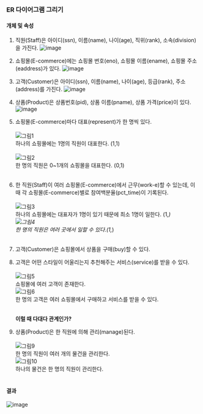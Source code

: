 ### ER 다이어그램 그리기

#### 개체 및 속성
1. 직원(Staff)은 아이디(ssn), 이름(name), 나이(age), 직위(rank), 소속(division)을 가진다.
  ![image](https://user-images.githubusercontent.com/64337152/117625452-feac5780-b1b0-11eb-8d4a-dae99bd78b4a.png)
  
2. 쇼핑몰(E-commerce)에는 쇼핑몰 번호(eno), 쇼핑몰 이름(ename), 쇼핑몰 주소(eaddress)가 있다.
  ![image](https://user-images.githubusercontent.com/64337152/117625639-2f8c8c80-b1b1-11eb-85c0-732e5e78a700.png)

3. 고객(Customer)은 아이디(ssn), 이름(name), 나이(age), 등급(rank), 주소(address)를 가진다.
  ![image](https://user-images.githubusercontent.com/64337152/117625687-3c10e500-b1b1-11eb-86e8-6098fecfa277.png)

4. 상품(Product)은 상품번호(pid), 상품 이름(pname), 상품 가격(price)이 있다.<br>
  ![image](https://user-images.githubusercontent.com/64337152/117625742-4a5f0100-b1b1-11eb-8403-e94d824d122a.png)

5. 쇼핑몰(E-commerce)마다 대표(represent)가 한 명씩 있다.<br><br>
  ![그림1](https://user-images.githubusercontent.com/64337152/117642210-ff011e80-b1c1-11eb-83e1-bea15b48460b.png)<br>
  하나의 쇼핑몰에는 1명의 직원이 대표한다. (1,1)<br><br>
  ![그림2](https://user-images.githubusercontent.com/64337152/117642222-01fc0f00-b1c2-11eb-8e5f-fbf6b9f79447.png)<br>
  한 명의 직원은 0~1개의 쇼핑몰을 대표한다. (0,1)<br><br>

6. 한 직원(Staff)이 여러 쇼핑몰(E-commerce)에서 근무(work-e)할 수 있는데, 이때 각 쇼핑몰(E-commerce)별로 참여백분율(pct_time)이 기록된다.<br><br>
  ![그림3](https://user-images.githubusercontent.com/64337152/117642253-07595980-b1c2-11eb-8829-87e4458c9396.png)<br>
  하나의 쇼핑몰에는 대표자가 1명이 있기 때문에 최소 1명이 일한다. (1,*)<br>
  ![그림4](https://user-images.githubusercontent.com/64337152/117642260-09bbb380-b1c2-11eb-9485-1ac5234480b6.png)<br>
  한 명의 직원은 여러 곳에서 일할 수 있다.(1,*)<br><br>

7. 고객(Customer)은 쇼핑몰에서 상품을 구매(buy)할 수 있다.
8. 고객은 어떤 스타일이 어울리는지 추천해주는 서비스(service)를 받을 수 있다.<br><br>
   ![그림5](https://user-images.githubusercontent.com/64337152/117645588-b9465500-b1c5-11eb-9fde-05ef2efaa467.png)<br>
   쇼핑몰에 여러 고객이 존재한다.<br>
   ![그림6](https://user-images.githubusercontent.com/64337152/117645597-bba8af00-b1c5-11eb-98fd-ef25a2688a23.png)<br>
   한 명의 고객은 여러 쇼핑몰에서 구매하고 서비스를 받을 수 있다.<br><br>

   **이럴 때 다대다 관계인가?**


9. 상품(Product)은 한 직원에 의해 관리(manage)된다.<br><br>
   ![그림9](https://user-images.githubusercontent.com/64337152/117737993-fc401100-b235-11eb-8839-b2a85d425ad6.png)<br>
   한 명의 직원이 여러 개의 물건을 관리한다.<br>
   ![그림10](https://user-images.githubusercontent.com/64337152/117738002-006c2e80-b236-11eb-829c-c99c892648bb.png)<br>
   하나의 물건은 한 명의 직원이 관리한다.<br><br>
   
#### 결과
![image](https://user-images.githubusercontent.com/64337152/117738139-4f19c880-b236-11eb-9f67-e36f7ad4ccaf.png)
